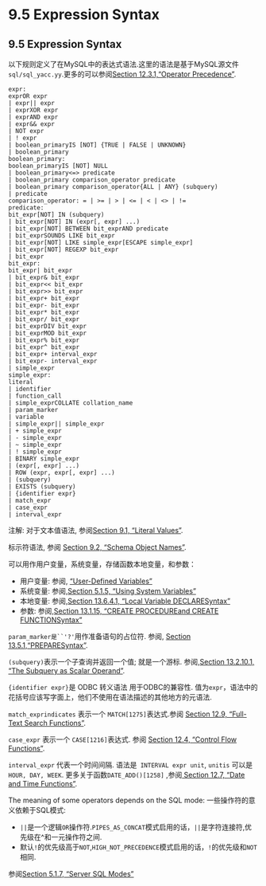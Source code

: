 # 9.5 Expression Syntax

## 9.5 Expression Syntax

以下规则定义了在MySQL中的表达式语法.这里的语法是基于MySQL源文件`sql/sql_yacc.yy`.更多的可以参阅[Section 12.3.1,“Operator Precedence”]().

	expr:
	exprOR expr
	| expr|| expr
	| exprXOR expr
	| exprAND expr
	| expr&& expr
	| NOT expr
	| ! expr
	| boolean_primaryIS [NOT] {TRUE | FALSE | UNKNOWN}
	| boolean_primary
	boolean_primary:
	boolean_primaryIS [NOT] NULL
	| boolean_primary<=> predicate
	| boolean_primary comparison_operator predicate
	| boolean_primary comparison_operator{ALL | ANY} (subquery)
	| predicate
	comparison_operator: = | >= | > | <= | < | <> | !=
	predicate:
	bit_expr[NOT] IN (subquery)
	| bit_expr[NOT] IN (expr[, expr] ...)
	| bit_expr[NOT] BETWEEN bit_exprAND predicate
	| bit_exprSOUNDS LIKE bit_expr
	| bit_expr[NOT] LIKE simple_expr[ESCAPE simple_expr]
	| bit_expr[NOT] REGEXP bit_expr
	| bit_expr
	bit_expr:
	bit_expr| bit_expr
	| bit_expr& bit_expr
	| bit_expr<< bit_expr
	| bit_expr>> bit_expr
	| bit_expr+ bit_expr
	| bit_expr- bit_expr
	| bit_expr* bit_expr
	| bit_expr/ bit_expr
	| bit_exprDIV bit_expr
	| bit_exprMOD bit_expr
	| bit_expr% bit_expr
	| bit_expr^ bit_expr
	| bit_expr+ interval_expr
	| bit_expr- interval_expr
	| simple_expr
	simple_expr:
	literal
	| identifier
	| function_call
	| simple_exprCOLLATE collation_name
	| param_marker
	| variable
	| simple_expr|| simple_expr
	| + simple_expr
	| - simple_expr
	| ~ simple_expr
	| ! simple_expr
	| BINARY simple_expr
	| (expr[, expr] ...)
	| ROW (expr, expr[, expr] ...)
	| (subquery)
	| EXISTS (subquery)
	| {identifier expr}
	| match_expr
	| case_expr
	| interval_expr

注解:
对于文本值语法, 参阅[Section 9.1, “Literal Values”]().

标示符语法, 参阅 [Section 9.2, “Schema Object Names”]().

可以用作用户变量，系统变量，存储函数本地变量，和参数：

* 用户变量: 参阅, [“User-Defined Variables”]()
* 系统变量: 参阅,[Section 5.1.5, “Using System Variables”]()
* 本地变量: 参阅,[Section 13.6.4.1, “Local Variable DECLARESyntax”]()
* 参数: 参阅,[Section 13.1.15, “CREATE PROCEDUREand CREATE FUNCTIONSyntax”]()



`param_marker是``'?'`用作准备语句的占位符. 参阅, [Section 13.5.1,“PREPARESyntax”]().

`(subquery)`表示一个子查询并返回一个值; 就是一个游标. 参阅,[Section 13.2.10.1, “The Subquery as Scalar Operand”]().

`{identifier expr}`是 ODBC 转义语法 用于ODBC的兼容性. 值为`expr`，语法中的花括号应该写字面上，他们不使用在语法描述的其他地方的元语法.


`match_exprindicates` 表示一个 `MATCH[1275]`表达式.参阅 [Section 12.9, “Full-Text Search Functions”]().

`case_expr`  表示一个 `CASE[1216]`表达式. 参阅 [Section 12.4, “Control Flow Functions”]().

`interval_expr` 代表一个时间间隔. 语法是` INTERVAL expr unit`, `unitis`
可以是 `HOUR, DAY, WEEK`. 更多关于函数`DATE_ADD()[1258]` ,参阅[ Section 12.7, “Date and Time Functions”]().

The meaning of some operators depends on the SQL mode:
一些操作符的意义依赖于SQL模式:

* `||`是一个逻辑`OR`操作符.`PIPES_AS_CONCAT`模式启用的话，`||`是字符连接符,优先级在^和一元操作符之间.
* 默认`!`的优先级高于`NOT`,`HIGH_NOT_PRECEDENCE`模式启用的话，`!`的优先级和`NOT`相同.

参阅[Section 5.1.7, “Server SQL Modes”]()

